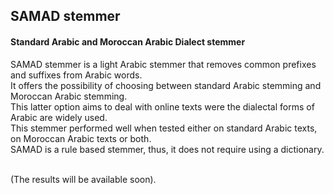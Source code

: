 ## SAMAD stemmer
#### Standard Arabic and Moroccan Arabic Dialect stemmer
SAMAD stemmer is a light Arabic stemmer that removes common prefixes and suffixes from Arabic words. <br />
It offers the possibility of choosing between standard Arabic stemming and Moroccan Arabic stemming. <br />
This latter option aims to deal with online texts were the dialectal forms of Arabic are widely used. <br />
This stemmer performed well when tested either on standard Arabic texts,
on Moroccan Arabic texts or both. <br />
SAMAD is a rule based stemmer, thus, it does not require using a dictionary. 

<br /> (The results will be available soon). <br />
